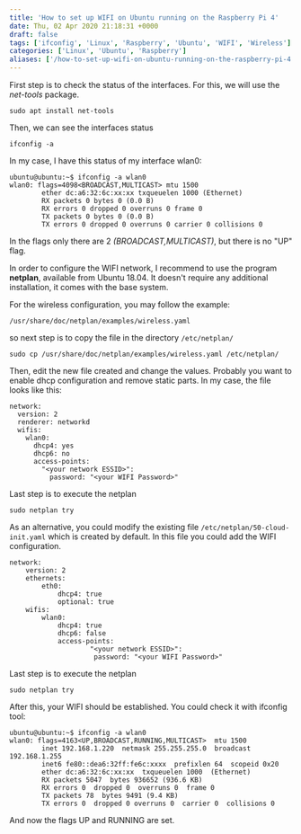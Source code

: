 ```yaml
---
title: 'How to set up WIFI on Ubuntu running on the Raspberry Pi 4'
date: Thu, 02 Apr 2020 21:18:31 +0000
draft: false
tags: ['ifconfig', 'Linux', 'Raspberry', 'Ubuntu', 'WIFI', 'Wireless']
categories: ['Linux', 'Ubuntu', 'Raspberry']
aliases: ['/how-to-set-up-wifi-on-ubuntu-running-on-the-raspberry-pi-4']
---
```


First step is to check the status of the interfaces. For this, we will use the _net-tools_ package.

    sudo apt install net-tools

Then, we can see the interfaces status

    ifconfig -a

In my case, I have this status of my interface wlan0:

```
ubuntu@ubuntu:~$ ifconfig -a wlan0
wlan0: flags=4098<BROADCAST,MULTICAST> mtu 1500
        ether dc:a6:32:6c:xx:xx txqueuelen 1000 (Ethernet)
        RX packets 0 bytes 0 (0.0 B)
        RX errors 0 dropped 0 overruns 0 frame 0
        TX packets 0 bytes 0 (0.0 B)
        TX errors 0 dropped 0 overruns 0 carrier 0 collisions 0

```

In the flags only there are 2 _(BROADCAST,MULTICAST)_, but there is no "UP" flag.

In order to configure the WIFI network, I recommend to use the program **netplan**, available from Ubuntu 18.04. It doesn't require any additional installation, it comes with the base system.

For the wireless configuration, you may follow the example:

    /usr/share/doc/netplan/examples/wireless.yaml

so next step is to copy the file in the directory `/etc/netplan/`

    sudo cp /usr/share/doc/netplan/examples/wireless.yaml /etc/netplan/

Then, edit the new file created and change the values. Probably you want to enable dhcp configuration and remove static parts. In my case, the file looks like this:

```
network:
  version: 2
  renderer: networkd
  wifis:
    wlan0:
      dhcp4: yes
      dhcp6: no
      access-points:
        "<your network ESSID>":
          password: "<your WIFI Password>"
```

Last step is to execute the netplan

    sudo netplan try

As an alternative, you could modify the existing file `/etc/netplan/50-cloud-init.yaml` which is created by default. In this file you could add the WIFI configuration.

```
network:
    version: 2
    ethernets:
        eth0:
            dhcp4: true
            optional: true
    wifis:
        wlan0:
            dhcp4: true
            dhcp6: false
            access-points:
                    "<your network ESSID>":
                     password: "<your WIFI Password>"
```

Last step is to execute the netplan

    sudo netplan try

After this, your WIFI should be established. You could check it with ifconfig tool:

```
ubuntu@ubuntu:~$ ifconfig -a wlan0
wlan0: flags=4163<UP,BROADCAST,RUNNING,MULTICAST>  mtu 1500
        inet 192.168.1.220  netmask 255.255.255.0  broadcast 192.168.1.255
        inet6 fe80::dea6:32ff:fe6c:xxxx  prefixlen 64  scopeid 0x20
        ether dc:a6:32:6c:xx:xx  txqueuelen 1000  (Ethernet)
        RX packets 5047  bytes 936652 (936.6 KB)
        RX errors 0  dropped 0  overruns 0  frame 0
        TX packets 78  bytes 9491 (9.4 KB)
        TX errors 0  dropped 0 overruns 0  carrier 0  collisions 0
```

And now the flags UP and RUNNING are set.
